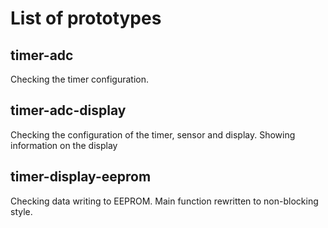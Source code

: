 # List of prototypes

## timer-adc

Checking the timer configuration.

## timer-adc-display

Checking the configuration of the timer, sensor and display. Showing information on the display

## timer-display-eeprom

Checking data writing to EEPROM. Main function rewritten to non-blocking style.
